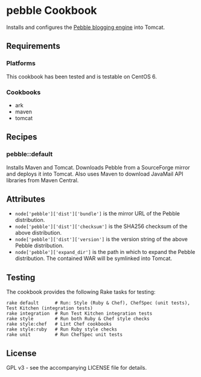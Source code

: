pebble Cookbook
===============
Installs and configures the [Pebble blogging engine](http://pebble.sf.net) into Tomcat.

Requirements
------------

### Platforms

This cookbook has been tested and is testable on CentOS 6.

### Cookbooks

* ark
* maven
* tomcat

Recipes
-------

### pebble::default

Installs Maven and Tomcat. Downloads Pebble from a SourceForge mirror and deploys it into Tomcat.
Also uses Maven to download JavaMail API libraries from Maven Central.

Attributes
----------

* `node['pebble']['dist']['bundle']` is the mirror URL of the Pebble distribution.
* `node['pebble']['dist']['checksum']` is the SHA256 checksum of the above distribution.
* `node['pebble']['dist']['version']` is the version string of the above Pebble distribution.
* `node['pebble']['expand_dir']` is the path in which to expand the Pebble distribution. The contained WAR will be symlinked into Tomcat.

Testing
-------

The cookbook provides the following Rake tasks for testing:

    rake default      # Run: Style (Ruby & Chef), ChefSpec (unit tests), Test Kitchen (integration tests)
    rake integration  # Run Test Kitchen integration tests
    rake style        # Run both Ruby & Chef style checks
    rake style:chef   # Lint Chef cookbooks
    rake style:ruby   # Run Ruby style checks
    rake unit         # Run ChefSpec unit tests

License
-------
GPL v3 - see the accompanying LICENSE file for details.
